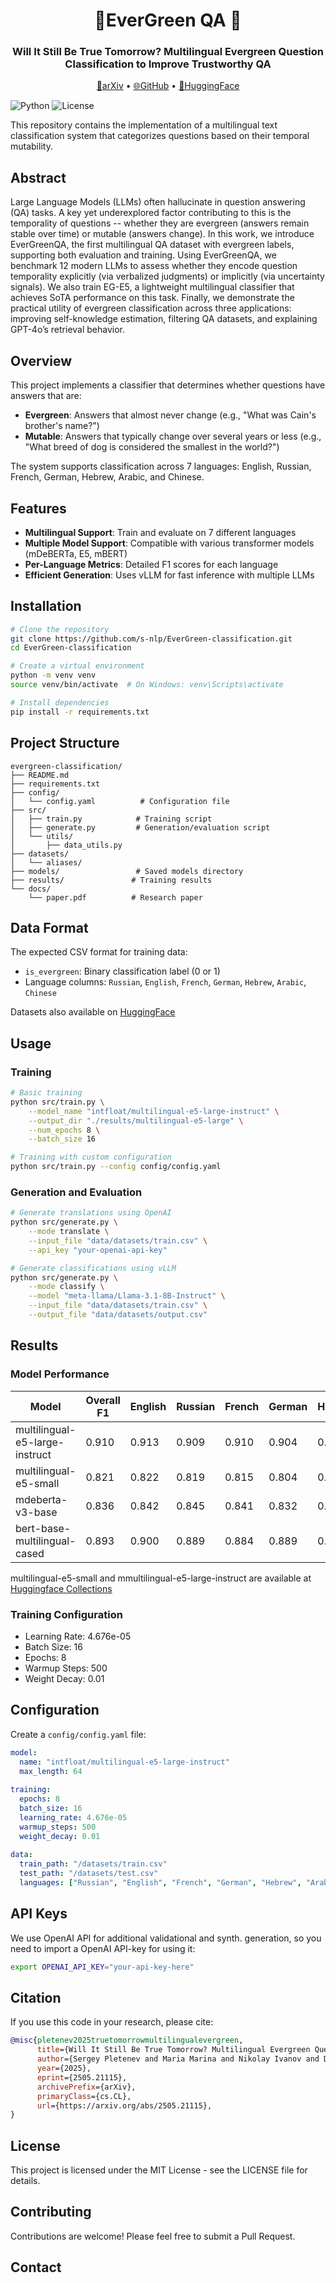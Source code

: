 <h1 align="center">🌲EverGreen QA 🍂 </h1>
<h3 align="center">Will It Still Be True Tomorrow? Multilingual Evergreen Question Classification to Improve Trustworthy QA</h3>

<p align="center">
  <a href="https://arxiv.org/abs/2505.21115">📄arXiv</a> •
  <a href="https://github.com/s-nlp/Evergreen-classification">🌐GitHub</a> •
  <a href="https://huggingface.co/collections/s-nlp/evergreen-683465909575cb89d6b904fe">🤗HuggingFace</a>
</p>


![Python](https://img.shields.io/badge/python-3.8+-blue.svg)
![License](https://img.shields.io/badge/license-MIT-green.svg)

This repository contains the implementation of a multilingual text classification system that categorizes questions based on their temporal mutability.

## Abstract

Large Language Models (LLMs) often hallucinate in question answering (QA) tasks. A key yet underexplored factor contributing to this is the temporality of questions -- whether they are evergreen (answers remain stable over time) or mutable (answers change). In this work, we introduce EverGreenQA, the first multilingual QA dataset with evergreen labels, supporting both evaluation and training.
Using EverGreenQA, we benchmark 12 modern LLMs to assess whether they encode question temporality explicitly (via verbalized judgments) or implicitly (via uncertainty signals). We also train EG-E5, a lightweight multilingual classifier that achieves SoTA performance on this task. Finally, we demonstrate the practical utility of evergreen classification across three applications: improving self-knowledge estimation, filtering QA datasets, and explaining GPT-4o’s retrieval behavior.

## Overview

This project implements a classifier that determines whether questions have answers that are:
- **Evergreen**: Answers that almost never change (e.g., "What was Cain's brother's name?")
- **Mutable**: Answers that typically change over several years or less (e.g., "What breed of dog is considered the smallest in the world?")

The system supports classification across 7 languages: English, Russian, French, German, Hebrew, Arabic, and Chinese.

## Features

- **Multilingual Support**: Train and evaluate on 7 different languages
- **Multiple Model Support**: Compatible with various transformer models (mDeBERTa, E5, mBERT)
- **Per-Language Metrics**: Detailed F1 scores for each language
- **Efficient Generation**: Uses vLLM for fast inference with multiple LLMs

## Installation

```bash
# Clone the repository
git clone https://github.com/s-nlp/EverGreen-classification.git
cd EverGreen-classification

# Create a virtual environment
python -m venv venv
source venv/bin/activate  # On Windows: venv\Scripts\activate

# Install dependencies
pip install -r requirements.txt
```

## Project Structure

```
evergreen-classification/
├── README.md
├── requirements.txt
├── config/
│   └── config.yaml          # Configuration file
├── src/
│   ├── train.py            # Training script
│   ├── generate.py         # Generation/evaluation script
│   └── utils/
│       ├── data_utils.py
├── datasets/
│   └── aliases/           
├── models/                 # Saved models directory
├── results/               # Training results
└── docs/
    └── paper.pdf          # Research paper
```

## Data Format

The expected CSV format for training data:
- `is_evergreen`: Binary classification label (0 or 1)
- Language columns: `Russian`, `English`, `French`, `German`, `Hebrew`, `Arabic`, `Chinese`

Datasets also available on [HuggingFace](https://huggingface.co/datasets/s-nlp/EverGreen-Multilingual)

## Usage

### Training

```bash
# Basic training
python src/train.py \
    --model_name "intfloat/multilingual-e5-large-instruct" \
    --output_dir "./results/multilingual-e5-large" \
    --num_epochs 8 \
    --batch_size 16

# Training with custom configuration
python src/train.py --config config/config.yaml
```

### Generation and Evaluation

```bash
# Generate translations using OpenAI
python src/generate.py \
    --mode translate \
    --input_file "data/datasets/train.csv" \
    --api_key "your-openai-api-key"

# Generate classifications using vLLM
python src/generate.py \
    --mode classify \
    --model "meta-llama/Llama-3.1-8B-Instruct" \
    --input_file "data/datasets/train.csv" \
    --output_file "data/datasets/output.csv"
```

## Results

### Model Performance

| Model | Overall F1 | English | Russian | French | German | Hebrew | Arabic | Chinese |
|-------|-----------|---------|---------|--------|--------|--------|--------|---------|
| multilingual-e5-large-instruct | 0.910 | 0.913 | 0.909 | 0.910 | 0.904 | 0.900 | 0.897 | 0.906 |
| multilingual-e5-small | 0.821 | 0.822 | 0.819 | 0.815 | 0.804 | 0.807 | 0.817 | 0.815 |
| mdeberta-v3-base | 0.836 | 0.842 | 0.845 | 0.841 | 0.832 | 0.825 | 0.831 | 0.836 |
| bert-base-multilingual-cased |  0.893 | 0.900 | 0.889 | 0.884 | 0.889 | 0.883 | 0.902 | 0.891 |

multilingual-e5-small and mmultilingual-e5-large-instruct are available at [Huggingface Collections](https://huggingface.co/collections/s-nlp/evergreen-683465909575cb89d6b904fe)

### Training Configuration

- Learning Rate: 4.676e-05
- Batch Size: 16
- Epochs: 8
- Warmup Steps: 500
- Weight Decay: 0.01

## Configuration

Create a `config/config.yaml` file:

```yaml
model:
  name: "intfloat/multilingual-e5-large-instruct"
  max_length: 64
  
training:
  epochs: 8
  batch_size: 16
  learning_rate: 4.676e-05
  warmup_steps: 500
  weight_decay: 0.01
  
data:
  train_path: "/datasets/train.csv"
  test_path: "/datasets/test.csv"
  languages: ["Russian", "English", "French", "German", "Hebrew", "Arabic", "Chinese"]
```

## API Keys

We use OpenAI API for additional validational and synth. generation, so you need to import a OpenAI API-key for using it:
```bash
export OPENAI_API_KEY="your-api-key-here"
```

## Citation

If you use this code in your research, please cite:

```bibtex
@misc{pletenev2025truetomorrowmultilingualevergreen,
      title={Will It Still Be True Tomorrow? Multilingual Evergreen Question Classification to Improve Trustworthy QA}, 
      author={Sergey Pletenev and Maria Marina and Nikolay Ivanov and Daria Galimzianova and Nikita Krayko and Mikhail Salnikov and Vasily Konovalov and Alexander Panchenko and Viktor Moskvoretskii},
      year={2025},
      eprint={2505.21115},
      archivePrefix={arXiv},
      primaryClass={cs.CL},
      url={https://arxiv.org/abs/2505.21115}, 
}
```

## License

This project is licensed under the MIT License - see the LICENSE file for details.

## Contributing

Contributions are welcome! Please feel free to submit a Pull Request.

## Contact

